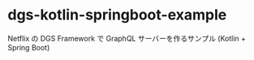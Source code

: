 # dgs-kotlin-springboot-example
Netflix の DGS Framework で GraphQL サーバーを作るサンプル (Kotlin + Spring Boot)
